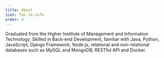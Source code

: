 ```yaml
---
title: About
icon: fas fa-info
order: 4
---
```


Graduated from the Higher Institute of Management and Information Technology. Skilled in Back-end Development, familiar with Java, Python, JavaScript, Django Framework, Node.js, relational and non-relational databases such as MySQL and MongoDB, RESTful API and Docker.
